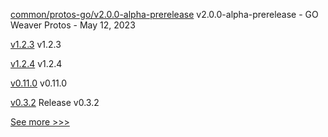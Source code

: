 
[common/protos-go/v2.0.0-alpha-prerelease](https://github.com/hyperledger/cacti/releases/tag/common/protos-go/v2.0.0-alpha-prerelease) v2.0.0-alpha-prerelease - GO Weaver Protos - May 12, 2023

[v1.2.3](https://github.com/hyperledger/firefly-tokens-erc1155/releases/tag/v1.2.3) v1.2.3

[v1.2.4](https://github.com/hyperledger/firefly-tokens-erc20-erc721/releases/tag/v1.2.4) v1.2.4

[v0.11.0](https://github.com/hyperledger-labs/fabric-builder-k8s/releases/tag/v0.11.0) v0.11.0

[v0.3.2](https://github.com/hyperledger/aries-framework-go/releases/tag/v0.3.2) Release v0.3.2


[See more >>>](https://start-here.hyperledger.org/releases)
